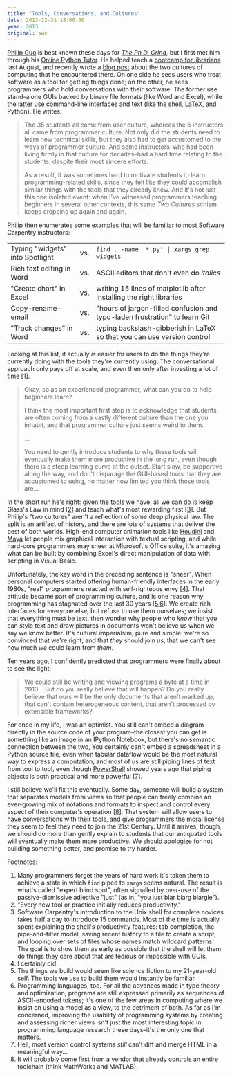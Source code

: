 ```yaml
---
title: "Tools, Conversations, and Cultures"
date: 2013-12-31 18:00:00
year: 2013
original: swc
---
```

<p>
  <a href="http://pgbovine.net/">Philip Guo</a> is best known these days for
  <a href="http://pgbovine.net/PhD-memoir.htm"><em>The Ph.D. Grind</em></a>,
  but I first met him through his <a href="http://pythontutor.com/">Online Python Tutor</a>.
  He helped teach a <a href="http://pgbovine.net/teaching-librarians-programming.htm">bootcamp for librarians</a> last August,
  and recently wrote a <a href="http://pgbovine.net/two-cultures-of-computing.htm">blog post</a>
  about the two cultures of computing that he encountered there.
  On one side he sees users who treat software as a tool for getting things done;
  on the other,
  he sees programmers who hold conversations with their software.
  The former use stand-alone GUIs backed by binary file formats (like Word and Excel),
  while the latter use command-line interfaces and text (like the shell, LaTeX, and Python).
  He writes:
</p>
<blockquote>
  <p>
    The 35 students all came from user culture,
    whereas the 6 instructors all came from programmer culture.
    Not only did the students need to learn new technical skills,
    but they also had to get accustomed to the ways of programmer culture.
    And some instructors–who had been living firmly in that culture for decades–had a hard time relating to the students,
    despite their most sincere efforts.
  </p>
  <p>
    As a result,
    it was sometimes hard to motivate students to learn programming-related skills,
    since they felt like they could accomplish similar things with the tools that they already knew.
    And it's not just this one isolated event:
    when I've witnessed programmers teaching beginners in several other contexts,
    this same <em>Two Cultures</em> schism keeps cropping up again and again.
  </p>
</blockquote>
<p>
  Philip then enumerates some examples that will be familiar to most Software Carpentry instructors:
</p>
<table class="centered">
  <tr>
    <td>Typing "widgets" into Spotlight</td><td>vs.</td><td><code>find . -name '*.py' | xargs grep widgets</code></td>
  </tr>
  <tr>
    <td>Rich text editing in Word</td><td>vs.</td><td>ASCII editors that don't even do <em>italics</em></td>
  </tr>
  <tr>
    <td>"Create chart" in Excel</td><td>vs.</td><td>writing 15 lines of matplotlib after installing the right libraries</td>
  </tr>
  <tr>
    <td>Copy-rename-email</td><td>vs.</td><td>"hours of jargon-filled confusion and typo-laden frustration" to learn Git</td>
  </tr>
  <tr>
    <td>"Track changes" in Word</td><td>vs.</td><td>typing backslash-gibberish in LaTeX so that you can use version control</td>
  </tr>
</table>
<p>
  Looking at this list,
  it actually <em>is</em> easier for users to do
  the things they're currently doing
  with the tools they're currently using.
  The conversational approach only pays off at scale,
  and even then only after investing a lot of time [<a href="#1">1</a>].
</p>
<p>
</p>
<blockquote>
  <p>
    Okay, so as an experienced programmer, what can you do to help beginners learn?
  </p>
  <p>
    I think the most important first step is to acknowledge that students are often coming from
    a vastly different culture than the one you inhabit,
    and that programmer culture just seems weird to them.
  </p>
  <p>…</p>
  <p>
    You need to gently introduce students to why these tools will eventually make them more productive in the long run,
    even though there is a steep learning curve at the outset.
    Start slow,
    be supportive along the way,
    and don't disparage the GUI-based tools that they are accustomed to using,
    no matter how limited you think those tools are…
  </p>
</blockquote>
<p>
  In the short run he's right:
  given the tools we have,
  all we can do is keep Glass's Law in mind [<a href="#2">2</a>]
  and teach what's most rewarding first [<a href="#3">3</a>].
  But Philip's "two cultures" aren't a reflection of some deep physical law.
  The split is an artifact of history,
  and there are lots of systems that deliver the best of both worlds.
  High-end computer animation tools like <a href="http://www.sidefx.com/">Houdini</a>
  and <a href="http://www.autodesk.com/products/autodesk-maya/overview">Maya</a>
  let people mix graphical interaction with textual scripting,
  and while hard-core programmers may sneer at Microsoft's Office suite,
  it's amazing what can be built by combining Excel's direct manipulation of data
  with scripting in Visual Basic.
</p>
<p>
  Unfortunately,
  the key word in the preceding sentence is "sneer".
  When personal computers started offering human-friendly interfaces in the early 1980s,
  "real" programmers reacted with self-righteous envy [<a href="#4">4</a>].
  That attitude became part of programming culture,
  and is one reason why programming has stagnated over the last 30 years
  [<a href="#5">5</a>,<a href="#6">6</a>].
  We create rich interfaces for everyone else,
  but refuse to use them ourselves;
  we insist that everything must be text,
  then wonder why people who <em>know</em> that you can style text and draw pictures in documents
  won't believe us when we say we know better.
  It's cultural imperialsim, pure and simple:
  we're so convinced that we're right,
  and that <em>they</em> should join <em>us</em>,
  that we can't see how much <em>we</em> could learn from <em>them</em>.
</p>
<p>
  Ten years ago,
  I <a href="http://queue.acm.org/detail.cfm?id=1039534">confidently predicted</a>
  that programmers were finally about to see the light:
</p>
<blockquote>
  <p>
    We could still be writing and viewing programs a byte at a time in 2010…
    But do you really believe that will happen?
    Do you really believe that ours will be the only documents that aren't marked up,
    that can't contain heterogeneous content,
    that aren't processed by extensible frameworks?
  </p>
</blockquote>
<p>
  For once in my life,
  I was an optimist.
  You still can't embed a diagram directly in the source code of your program–the
  closest you can get is something like an image in an IPython Notebook,
  but there's no semantic connection between the two,
  You certainly can't embed a spreadsheet in a Python source file,
  even when tabular dataflow would be the most natural way to express a computation,
  and most of us are still piping lines of text from tool to tool,
  even though <a href="http://www.johndcook.com/powershell.html">PowerShell</a>
  showed years ago
  that piping objects is both practical and more powerful [<a href="#7">7</a>].
</p>
<p>
  I still believe we'll fix this eventually.
  Some day,
  someone will build a system
  that separates models from views
  so that people can freely combine an ever-growing mix of notations and formats
  to inspect and control every aspect of their computer's operation [<a href="#8">8</a>].
  That system will allow users to have conversations with their tools,
  and give programmers the moral license they seem to feel they need
  to join the 21st Century.
  Until it arrives,
  though,
  we should do more than gently explain to students
  that our antiquated tools will eventually make them more productive.
  We should apologize for not building something better,
  and promise to try harder.
</p>
<p>
  Footnotes:
</p>
<ol>
  <li id="1">
    Many programmers forget the years of hard work it's taken them to achieve a state
    in which <code>find</code> piped to <code>xargs</code> seems natural.
    The result is what's called "expert blind spot",
    often signalled by over-use of the passive-dismissive adjective "just"
    (as in, "you just blar blarg blargle").
  </li>
  <li id="2">
    "Every new tool or practice initially reduces productivity."
  </li>
  <li id="3">
    Software Carpentry's introduction to the Unix shell for complete novices takes half a day to introduce 15 commands.
    Most of the time is actually spent explaining the shell's productivity features:
    tab completion,
    the pipe-and-filter model,
    saving recent history to a file to create a script,
    and looping over sets of files whose names match wildcard patterns.
    The goal is to show them as early as possible
    that the shell will let them do things they care about
    that are tedious or impossible with GUIs.
  </li>
  <li id="4">
    I certainly did.
  </li>
  <li id="5">
    The things we build would seem like science fiction to my 21-year-old self.
    The tools we use to build them would instantly be familiar.
  </li>
  <li id="6">
    Programming languages, too.
    For all the advances made in type theory and optimization,
    programs are still expressed primarily as sequences of ASCII-encoded tokens;
    it's one of the few areas in computing where we insist on using a model as a view,
    to the detriment of both.
    As far as I'm concerned,
    improving the usability of programming systems by creating and assessing richer views
    isn't just the most interesting topic in programming language research these days–it's
    the only one that matters.
  </li>
  <li id="7">
    Hell,
    most version control systems <em>still</em> can't diff and merge HTML in a meaningful way…
  </li>
  <li id="8">
    It will probably come first from a vendor that already controls an entire toolchain
    (think MathWorks and MATLAB).
  </li>
</ol>
